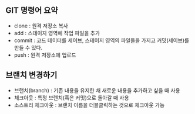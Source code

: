 ## GIT 명령어 요약

- clone : 원격 저장소 복사
- add : 스테이지 영역에 작업 파일을 추가
- commit : 코드 데이터를 세이브, 스테이지 영역의 파일들을 가지고 커밋(세이브)를 만들 수 있다.
- push : 원격 저장소에 업로드

## 브랜치 변경하기

- 브랜치(branch) : 기존 내용을 유지한 채 새로운 내용을 추가하고 싶을 때 사용
- 체크아웃 : 특정 브랜치(혹은 커밋)으로 돌아갈 때 사용
- 소스트리 체크아웃 : 브랜치 이름을 더블클릭하는 것으로 체크아웃 가능
